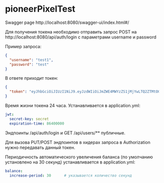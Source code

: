 # pioneerPixelTest

Swagger page http://localhost:8080/swagger-ui/index.html#/

Для получения токена необходимо отправить запрос POST на http://localhost:8080/api/auth/login с параметрами username и password

Пример запроса:
```json
{
  "username": "test1",
  "password": "test"
}
```
В ответе приходит токен:
```json
{
  "token": "eyJhbGciOiJIUzI1NiJ9.eyJzdWIiOiJmZWE4MWYzZS1jMjYwLTQ2ZTMtOGVjYi1hY2RjMzY2NGIxYzciLCJpYXQiOjE3NDcyOTc0NzcsImV4cCI6MTc0NzM4Mzg3N30.nYKIGKH3O1_V57xXBpu6aaisJ-5uAclpRACbv7Zrs0s"
}
```
Время жизни токена 24 часа. Устанавливается в application.yml:
```yaml
jwt:
  secret-key: secret
  expiration-time: 86400000
```

Эндпоинты /api/auth/login и GET /api/users/** публичные.

Для вызова PUT/POST эндпоинтов в хидерах запроса в Authorization нужно передавать данный токен.

Периодичность автоматического увеличения баланса (по умолчанию установлено на 30 секунд) устанавливается в application.yml:
```yaml
balance:
  increase-period: 30      # указывается количество секунд
```
